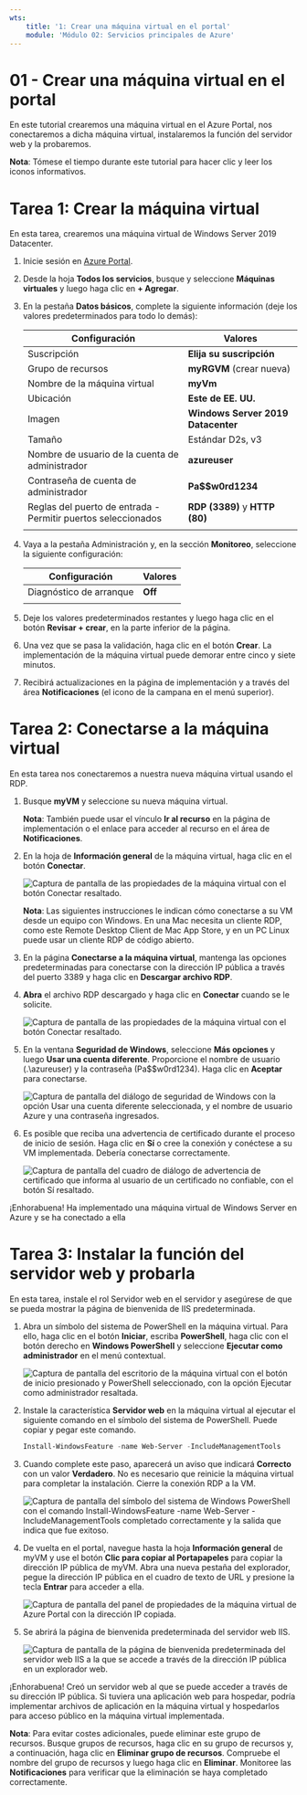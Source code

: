 ```yaml
---
wts:
    title: '1: Crear una máquina virtual en el portal'
    module: 'Módulo 02: Servicios principales de Azure'
---
```

# 01 - Crear una máquina virtual en el portal

En este tutorial crearemos una máquina virtual en el Azure Portal, nos conectaremos a dicha máquina virtual, instalaremos la función del servidor web y la probaremos. 

**Nota**: Tómese el tiempo durante este tutorial para hacer clic y leer los iconos informativos. 

# Tarea 1: Crear la máquina virtual

En esta tarea, crearemos una máquina virtual de Windows Server 2019 Datacenter. 

1. Inicie sesión en [Azure Portal](https://portal.azure.com).

2. Desde la hoja **Todos los servicios**, busque y seleccione **Máquinas virtuales** y luego haga clic en **+ Agregar**.

3. En la pestaña **Datos básicos**, complete la siguiente información (deje los valores predeterminados para todo lo demás):

    | Configuración | Valores |
    |  -- | -- |
    | Suscripción | **Elija su suscripción**|
    | Grupo de recursos | **myRGVM** (crear nueva) |
    | Nombre de la máquina virtual | **myVm** |
    | Ubicación | **Este de EE. UU.**|
    | Imagen | **Windows Server 2019 Datacenter**|
    | Tamaño | Estándar D2s, v3|
    | Nombre de usuario de la cuenta de administrador | **azureuser** |
    | Contraseña de cuenta de administrador | **Pa$$w0rd1234**|
    | Reglas del puerto de entrada - Permitir puertos seleccionados | **RDP (3389)** y **HTTP (80)**|
    | | |

4. Vaya a la pestaña Administración y, en la sección **Monitoreo**, seleccione la siguiente configuración:

    | Configuración | Valores |
    | -- | -- |
    | Diagnóstico de arranque | **Off**|
    | | |

5. Deje los valores predeterminados restantes y luego haga clic en el botón **Revisar + crear**, en la parte inferior de la página.

6. Una vez que se pasa la validación, haga clic en el botón **Crear**. La implementación de la máquina virtual puede demorar entre cinco y siete minutos.

7. Recibirá actualizaciones en la página de implementación y a través del área **Notificaciones** (el icono de la campana en el menú superior).

# Tarea 2: Conectarse a la máquina virtual

En esta tarea nos conectaremos a nuestra nueva máquina virtual usando el RDP. 

1. Busque **myVM** y seleccione su nueva máquina virtual.

    **Nota**: También puede usar el vínculo **Ir al recurso** en la página de implementación o el enlace para acceder al recurso en el área de **Notificaciones**.

2. En la hoja de **Información general** de la máquina virtual, haga clic en el botón **Conectar**.

    ![Captura de pantalla de las propiedades de la máquina virtual con el botón Conectar resaltado.](../images/0101.png)

    **Nota**: Las siguientes instrucciones le indican cómo conectarse a su VM desde un equipo con Windows. En una Mac necesita un cliente RDP, como este Remote Desktop Client de Mac App Store, y en un PC Linux puede usar un cliente RDP de código abierto.

2. En la página **Conectarse a la máquina virtual**, mantenga las opciones predeterminadas para conectarse con la dirección IP pública a través del puerto 3389 y haga clic en **Descargar archivo RDP**.

3. **Abra** el archivo RDP descargado y haga clic en **Conectar** cuando se le solicite. 

    ![Captura de pantalla de las propiedades de la máquina virtual con el botón Conectar resaltado. ](../images/0102.png)

4. En la ventana **Seguridad de Windows**, seleccione **Más opciones** y luego **Usar una cuenta diferente**. Proporcione el nombre de usuario (.\azureuser) y la contraseña (Pa$$w0rd1234). Haga clic en **Aceptar** para conectarse.

    ![Captura de pantalla del diálogo de seguridad de Windows con la opción Usar una cuenta diferente seleccionada, y el nombre de usuario Azure y una contraseña ingresados.](../images/0103.png)

5. Es posible que reciba una advertencia de certificado durante el proceso de inicio de sesión. Haga clic en **Sí** o cree la conexión y conéctese a su VM implementada. Debería conectarse correctamente.

    ![Captura de pantalla del cuadro de diálogo de advertencia de certificado que informa al usuario de un certificado no confiable, con el botón Sí resaltado. ](../images/0104.png)

¡Enhorabuena! Ha implementado una máquina virtual de Windows Server en Azure y se ha conectado a ella

# Tarea 3: Instalar la función del servidor web y probarla

En esta tarea, instale el rol Servidor web en el servidor y asegúrese de que se pueda mostrar la página de bienvenida de IIS predeterminada.

1. Abra un símbolo del sistema de PowerShell en la máquina virtual. Para ello, haga clic en el botón **Iniciar**, escriba **PowerShell**, haga clic con el botón derecho en **Windows PowerShell** y seleccione **Ejecutar como administrador** en el menú contextual.

    ![Captura de pantalla del escritorio de la máquina virtual con el botón de inicio presionado y PowerShell seleccionado, con la opción Ejecutar como administrador resaltada.](../images/0105.png)

2. Instale la característica **Servidor web** en la máquina virtual al ejecutar el siguiente comando en el símbolo del sistema de PowerShell. Puede copiar y pegar este comando.

    ```PowerShell
    Install-WindowsFeature -name Web-Server -IncludeManagementTools
    ```
  
3. Cuando complete este paso, aparecerá un aviso que indicará **Correcto** con un valor **Verdadero**. No es necesario que reinicie la máquina virtual para completar la instalación. Cierre la conexión RDP a la VM.

    ![Captura de pantalla del símbolo del sistema de Windows PowerShell con el comando Install-WindowsFeature -name Web-Server -IncludeManagementTools completado correctamente y la salida que indica que fue exitoso.](../images/0106.png)

4. De vuelta en el portal, navegue hasta la hoja **Información general** de myVM y use el botón **Clic para copiar al Portapapeles** para copiar la dirección IP pública de myVM. Abra una nueva pestaña del explorador, pegue la dirección IP pública en el cuadro de texto de URL y presione la tecla **Entrar** para acceder a ella.

    ![Captura de pantalla del panel de propiedades de la máquina virtual de Azure Portal con la dirección IP copiada.](../images/0107.png)

5. Se abrirá la página de bienvenida predeterminada del servidor web IIS.

    ![Captura de pantalla de la página de bienvenida predeterminada del servidor web IIS a la que se accede a través de la dirección IP pública en un explorador web.](../images/0108.png)

¡Enhorabuena! Creó un servidor web al que se puede acceder a través de su dirección IP pública. Si tuviera una aplicación web para hospedar, podría implementar archivos de aplicación en la máquina virtual y hospedarlos para acceso público en la máquina virtual implementada.


**Nota**: Para evitar costes adicionales, puede eliminar este grupo de recursos. Busque grupos de recursos, haga clic en su grupo de recursos y, a continuación, haga clic en **Eliminar grupo de recursos**. Compruebe el nombre del grupo de recursos y luego haga clic en **Eliminar**. Monitoree las **Notificaciones** para verificar que la eliminación se haya completado correctamente. 
